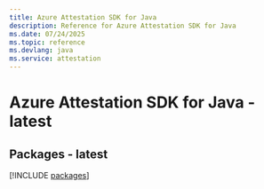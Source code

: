 ```yaml
---
title: Azure Attestation SDK for Java
description: Reference for Azure Attestation SDK for Java
ms.date: 07/24/2025
ms.topic: reference
ms.devlang: java
ms.service: attestation
---
```

# Azure Attestation SDK for Java - latest
## Packages - latest
[!INCLUDE [packages](attestation-index.md)]